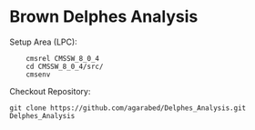 # Brown Delphes Analysis

Setup Area (LPC):
```
    cmsrel CMSSW_8_0_4
    cd CMSSW_8_0_4/src/
    cmsenv
```

Checkout Repository: 
```
git clone https://github.com/agarabed/Delphes_Analysis.git Delphes_Analysis
```
